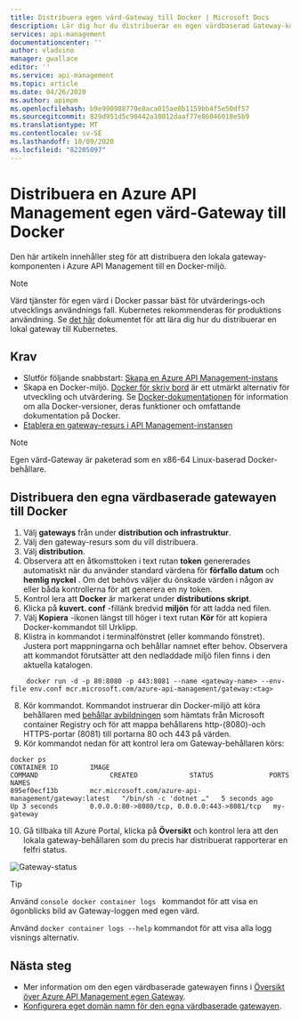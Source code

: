 ```yaml
---
title: Distribuera egen värd-Gateway till Docker | Microsoft Docs
description: Lär dig hur du distribuerar en egen värdbaserad Gateway-komponent i Azure API Management till Docker
services: api-management
documentationcenter: ''
author: vladvino
manager: gwallace
editor: ''
ms.service: api-management
ms.topic: article
ms.date: 04/26/2020
ms.author: apimpm
ms.openlocfilehash: b9e990988770e8aca015ae8b1159bb4f5e50df57
ms.sourcegitcommit: 829d951d5c90442a38012daaf77e86046018e5b9
ms.translationtype: MT
ms.contentlocale: sv-SE
ms.lasthandoff: 10/09/2020
ms.locfileid: "82205097"
---
```

# <a name="deploy-an-azure-api-management-self-hosted-gateway-to-docker"></a>Distribuera en Azure API Management egen värd-Gateway till Docker

Den här artikeln innehåller steg för att distribuera den lokala gateway-komponenten i Azure API Management till en Docker-miljö.

> [!NOTE]
> Värd tjänster för egen värd i Docker passar bäst för utvärderings-och utvecklings användnings fall. Kubernetes rekommenderas för produktions användning. Se [det här](how-to-deploy-self-hosted-gateway-kubernetes.md) dokumentet för att lära dig hur du distribuerar en lokal gateway till Kubernetes.

## <a name="prerequisites"></a>Krav

- Slutför följande snabbstart: [Skapa en Azure API Management-instans](get-started-create-service-instance.md)
- Skapa en Docker-miljö. [Docker för skriv bord](https://www.docker.com/products/docker-desktop) är ett utmärkt alternativ för utveckling och utvärdering. Se [Docker-dokumentationen](https://docs.docker.com) för information om alla Docker-versioner, deras funktioner och omfattande dokumentation på Docker.
- [Etablera en gateway-resurs i API Management-instansen](api-management-howto-provision-self-hosted-gateway.md)

> [!NOTE]
> Egen värd-Gateway är paketerad som en x86-64 Linux-baserad Docker-behållare.

## <a name="deploy-the-self-hosted-gateway-to-docker"></a>Distribuera den egna värdbaserade gatewayen till Docker

1. Välj **gateways** från under **distribution och infrastruktur**.
2. Välj den gateway-resurs som du vill distribuera.
3. Välj **distribution**.
4. Observera att en åtkomsttoken i text rutan **token** genererades automatiskt när du använder standard värdena för **förfallo datum** och **hemlig nyckel** . Om det behövs väljer du önskade värden i någon av eller båda kontrollerna för att generera en ny token.
4. Kontrol lera att **Docker** är markerat under **distributions skript**.
5. Klicka på **kuvert. conf** -fillänk bredvid **miljön** för att ladda ned filen.
6. Välj **Kopiera** -ikonen längst till höger i text rutan **Kör** för att kopiera Docker-kommandot till Urklipp.
7. Klistra in kommandot i terminalfönstret (eller kommando fönstret). Justera port mappningarna och behållar namnet efter behov. Observera att kommandot förutsätter att den nedladdade miljö filen finns i den aktuella katalogen.
```
    docker run -d -p 80:8080 -p 443:8081 --name <gateway-name> --env-file env.conf mcr.microsoft.com/azure-api-management/gateway:<tag>
```
8. Kör kommandot. Kommandot instruerar din Docker-miljö att köra behållaren med [behållar avbildningen](https://aka.ms/apim/sputnik/dhub) som hämtats från Microsoft container Registry och för att mappa behållarens http-(8080)-och HTTPS-portar (8081) till portarna 80 och 443 på värden.
9. Kör kommandot nedan för att kontrol lera om Gateway-behållaren körs:
```console
docker ps
CONTAINER ID        IMAGE                                                 COMMAND                  CREATED             STATUS              PORTS                                         NAMES
895ef0ecf13b        mcr.microsoft.com/azure-api-management/gateway:latest   "/bin/sh -c 'dotnet …"   5 seconds ago       Up 3 seconds        0.0.0.0:80->8080/tcp, 0.0.0.0:443->8081/tcp   my-gateway
```
10. Gå tillbaka till Azure Portal, klicka på **Översikt** och kontrol lera att den lokala gateway-behållaren som du precis har distribuerat rapporterar en felfri status.

![Gateway-status](media/how-to-deploy-self-hosted-gateway-docker/status.png)

> [!TIP]
> Använd <code>console docker container logs <gateway-name></code> kommandot för att visa en ögonblicks bild av Gateway-loggen med egen värd.
>
> Använd <code>docker container logs --help</code> kommandot för att visa alla logg visnings alternativ.

## <a name="next-steps"></a>Nästa steg

* Mer information om den egen värdbaserade gatewayen finns i [Översikt över Azure API Management egen Gateway](self-hosted-gateway-overview.md).
* [Konfigurera eget domän namn för den egna värdbaserade gatewayen](api-management-howto-configure-custom-domain-gateway.md).
